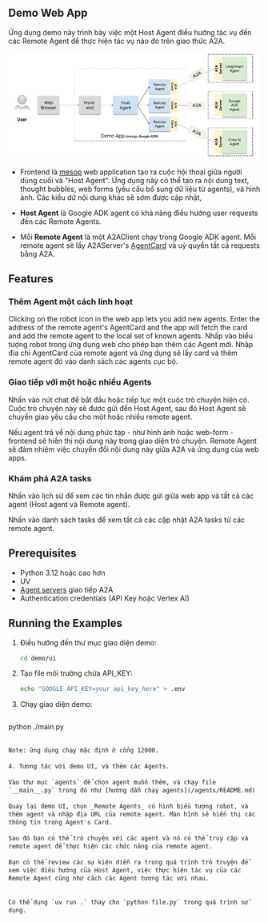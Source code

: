 ## Demo Web App

Ứng dụng demo này trình bày việc một Host Agent điều hướng tác vụ đến các Remote Agent để thực hiện tác vụ nào đó trên giao thức A2A.

![image](./a2a_demo_arch.png)

- Frontend là [mesop](https://github.com/mesop-dev/mesop) web application tạo ra cuộc hội thoại giữa người dùng cuối và "Host Agent". Ứng dụng này có thể tạo ra nội dung text, thought bubbles, web forms (yêu cầu bổ sung dữ liệu từ agents), và hình ảnh. Các kiểu dữ nội dung khác sẽ sớm được cập nhật,

- **Host Agent** là Google ADK agent có khả năng điều hướng user requests đến các Remote Agents.

- Mỗi **Remote Agent** là một A2AClient chạy trong Google ADK agent. Mỗi remote agent sẽ lấy A2AServer's [AgentCard](https://google.github.io/A2A/#documentation?id=agent-card) và uỷ quyền tất cả requests bằng A2A.

## Features

<need quick gif>

### Thêm Agent một cách linh hoạt

Clicking on the robot icon in the web app lets you add new agents. Enter the address of the remote agent's AgentCard and the app will fetch the card and add the remote agent to the local set of known agents.
Nhấp vào biểu tượng robot trong ứng dụng web cho phép bạn thêm các Agent mới. Nhập địa chỉ AgentCard của remote agent và ứng dụng sẽ lấy card và thêm remote agent đó vào danh sách các agents cục bộ.

### Giao tiếp với một hoặc nhiều Agents

Nhấn vào nút chat để bắt đầu hoặc tiếp tục một cuộc trò chuyện hiện có. Cuộc trò chuyện này sẽ được gửi đến Host Agent, sau đó Host Agent sẽ chuyển giao yêu cầu cho một hoặc nhiều remote agent.

Nếu agent trả về nội dung phức tạp - như hình ảnh hoặc web-form - frontend sẽ hiển thị nội dung này trong giao diện trò chuyện. Remote Agent sẽ đảm nhiệm việc chuyển đổi nội dung này giữa A2A và ứng dụng của web apps.

### Khám phá A2A tasks

Nhấn vào lịch sử để xem các tin nhắn được gửi giữa web app và tất cả các agent (Host agent và Remote agent).

Nhấn vào danh sách tasks để xem tất cả các cập nhật A2A tasks từ các remote agent.

## Prerequisites

- Python 3.12 hoặc cao hơn
- UV
- [Agent servers](/agents/README.md) giao tiếp A2A 
- Authentication credentials (API Key hoặc Vertex AI)

## Running the Examples

1. Điều hướng đến thư mục giao diện demo:
   ```bash
   cd demo/ui
   ```
2. Tạo file môi trường chứa API_KEY:

   ```bash
   echo "GOOGLE_API_KEY=your_api_key_here" > .env
   ```

3. Chạy giao diện demo:

   ```bash
  python ./main.py
   ```

   Note: ứng dụng chạy mặc định ở cổng 12000.

4. Tương tác với demo UI, và thêm các Agents.

Vào thư mục `agents` để chọn agent muốn thêm, và chạy file `__main__.py` trong đó như [hướng dẫn chạy agents](/agents/README.md)

Quay lại demo UI, chọn _Remote Agents_ có hình biểu tượng robot, và thêm agent và nhập địa URL của remote agent. Màn hình sẽ hiển thị các thông tin trong Agent's Card.

Sau đó bạn có thể trò chuyện với các agent và nó có thể truy cập và remote agent để thực hiện các chức năng của remote agent.

Bạn có thể review các sự kiện diễn ra trong quá trình trò truyện để xem việc điều hướng của Host Agent, việc thực hiện tác vụ của các Remote Agent cũng như cách các Agent tương tác với nhau.


Có thể dụng `uv run .` thay cho `python file.py` trong quá trình sử dụng.